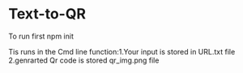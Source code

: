 # Text-to-QR

To run first npm init

Tis runs in the Cmd line 
function:1.Your input is stored in URL.txt file
         2.genrarted Qr code is stored qr_img.png file
